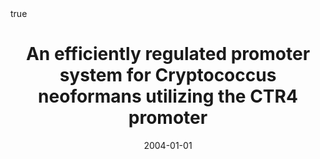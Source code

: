 ---
id: ory2004efficiently
title: An efficiently regulated promoter system for Cryptococcus neoformans utilizing
  the CTR4 promoter
date: '2004-01-01'
authors:
- Ory, Jeramia J and Griffith, Cara L and Doering, Tamara L
doi: ''
publication: 'In: *Yeast* 21'
publication_types:
- '1'
selected: false
tags: []
projects: []
math: true

---